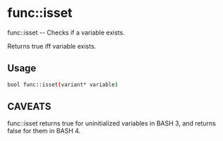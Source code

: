 # func::isset
func::isset -- Checks if a variable exists.

Returns true iff variable exists.

## Usage
```sh
bool func::isset(variant* variable)
```


## CAVEATS
  func::isset returns true for uninitialized variables in BASH 3, and returns
  false for them in BASH 4.

